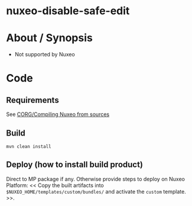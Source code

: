 # nuxeo-disable-safe-edit

# About / Synopsis

* Not supported by Nuxeo

# Code
## Requirements

See [CORG/Compiling Nuxeo from sources](http://doc.nuxeo.com/x/xION)

## Build

    mvn clean install

## Deploy (how to install build product)

Direct to MP package if any. Otherwise provide steps to deploy on Nuxeo Platform: << Copy the built artifacts into `$NUXEO_HOME/templates/custom/bundles/` and activate the `custom` template. >>.
